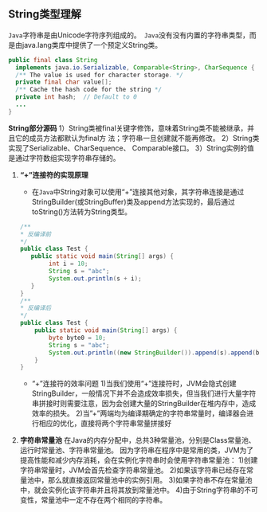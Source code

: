 ## String类型理解  

```Java```字符串是由Unicode字符序列组成的。``` Java```没有没有内置的字符串类型，而是由java.lang类库中提供了一个预定义String类。

```java
public final class String
  implements java.io.Serializable, Comparable<String>, CharSequence {
  /** The value is used for character storage. */
  private final char value[];
  /** Cache the hash code for the string */
  private int hash;  // Default to 0
  ...
}
```

**String部分源码**
 1）String类被final关键字修饰，意味着String类不能被继承，并且它的成员方法都默认为final方  法；字符串一旦创建就不能再修改。
 2）String类实现了Serializable、CharSequence、 Comparable接口。
 3）String实例的值是通过字符数组实现字符串存储的。

1. **“+”连接符的实现原理**
    - 在```Java```中String对象可以使用“+”连接其他对象，其字符串连接是通过StringBuilder(或StringBuffer)类及append方法实现的，最后通过toString()方法转为String类型。

    ```java
    /**
    * 反编译前
    */
    public class Test {
       public static void main(String[] args) {
            int i = 10;
            String s = "abc";
            System.out.println(s + i);
       }
    }
    /**
    * 反编译后
    */ 
    public class Test {
        public static void main(String[] args) {
            byte byte0 = 10;     
            String s = "abc";     
            System.out.println((new StringBuilder()).append(s).append(byte0).toString());
        }
    }
    ```
    - “+”连接符的效率问题
        1)当我们使用“+”连接符时，JVM会隐式创建StringBuilder，一般情况下并不会造成效率损失，但当我们进行大量字符串拼接时则需要注意，因为会创建大量的StringBuilder在堆内存中，造成效率的损失。
        2)当”+”两端均为编译期确定的字符串常量时，编译器会进行相应的优化，直接将两个字符串常量拼接好

2. **字符串常量池**
    在Java的内存分配中，总共3种常量池，分别是Class常量池、运行时常量池、字符串常量池。
    因为字符串在程序中是常用的类，JVM为了提高性能和减少内存消耗，会在实例化字符串时会使用字符串常量池：
        1)创建字符串常量时，JVM会首先检查字符串常量池。
        2)如果该字符串已经存在常量池中，那么就直接返回常量池中的实例引用。
        3)如果字符串不存在常量池中，就会实例化该字符串并且将其放到常量池中。
        4)由于String字符串的不可变性，常量池中一定不存在两个相同的字符串。
        

    